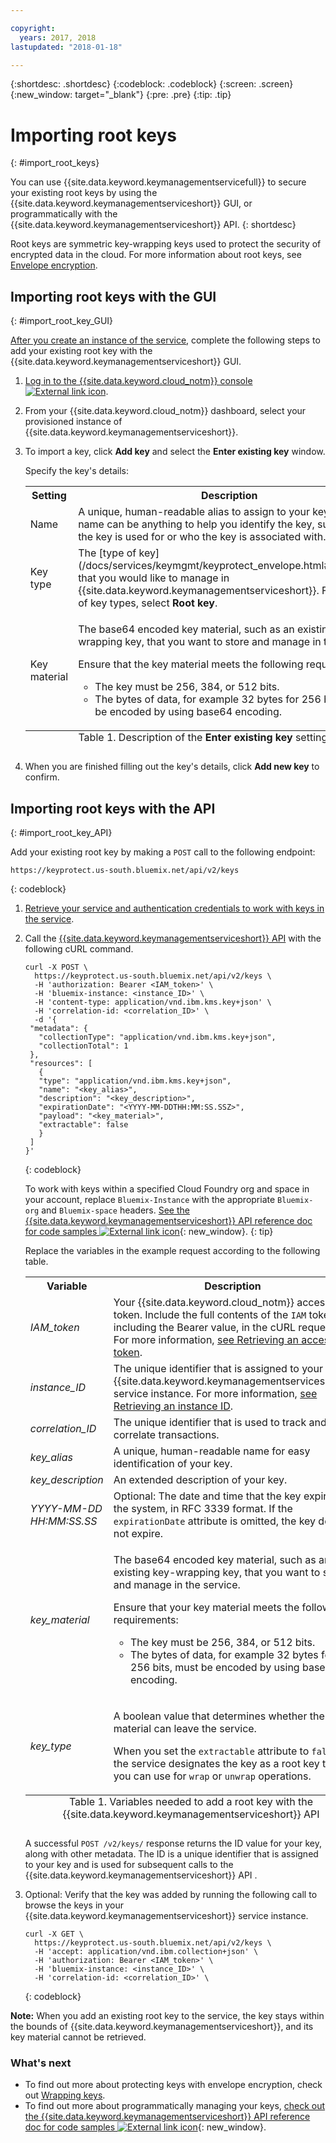 ```yaml
---

copyright:
  years: 2017, 2018
lastupdated: "2018-01-18"

---
```


{:shortdesc: .shortdesc}
{:codeblock: .codeblock}
{:screen: .screen}
{:new_window: target="_blank"}
{:pre: .pre}
{:tip: .tip}

# Importing root keys
{: #import_root_keys}

You can use {{site.data.keyword.keymanagementservicefull}} to secure your existing root keys by using the {{site.data.keyword.keymanagementserviceshort}} GUI, or programmatically with the {{site.data.keyword.keymanagementserviceshort}} API.
{: shortdesc}

Root keys are symmetric key-wrapping keys used to protect the security of encrypted data in the cloud. For more information about root keys, see [Envelope encryption](/docs/services/keymgmt/keyprotect_envelope.html). 

## Importing root keys with the GUI
{: #import_root_key_GUI}

[After you create an instance of the service](/docs/services/keymgmt/keyprotect_provision.html), complete the following steps to add your existing root key with the {{site.data.keyword.keymanagementserviceshort}} GUI.

1. [Log in to the {{site.data.keyword.cloud_notm}} console ![External link icon](../../icons/launch-glyph.svg "External link icon")](https://console.bluemix.net/).
2. From your {{site.data.keyword.cloud_notm}} dashboard, select your provisioned instance of {{site.data.keyword.keymanagementserviceshort}}.
2. To import a key, click **Add key** and select the **Enter existing key** window.

    Specify the key's details:

    <table>
      <tr>
        <th>Setting</th>
        <th>Description</th>
      </tr>
      <tr>
        <td>Name</td>
        <td>A unique, human-readable alias to assign to your key. The name can be anything to help you identify the key, such as what the key is used for or who the key is associated with.</td>
      </tr>
      <tr>
        <td>Key type</td>
        <td>The [type of key](/docs/services/keymgmt/keyprotect_envelope.html#key_types) that you would like to manage in {{site.data.keyword.keymanagementserviceshort}}. From the list of key types, select <b>Root key</b>.</td>
      </tr>
      <tr>
        <td>Key material</td>
        <td>
          <p>The base64 encoded key material, such as an existing key-wrapping key, that you want to store and manage in the service.</p>
        <p>Ensure that the key material meets the following requirements:</p>
        <p><ul>
            <li>The key must be 256, 384, or 512 bits.</li>
            <li>The bytes of data, for example 32 bytes for 256 bits, must be encoded by using base64 encoding.</li>
          </ul></p>
        </td>
      </tr>
      <caption style="caption-side:bottom;">Table 1. Description of the <b>Enter existing key</b> settings</caption>
    </table>

3. When you are finished filling out the key's details, click **Add new key** to confirm. 

## Importing root keys with the API
{: #import_root_key_API}

Add your existing root key by making a `POST` call to the following endpoint:

```
https://keyprotect.us-south.bluemix.net/api/v2/keys
```
{: codeblock}

1. [Retrieve your service and authentication credentials to work with keys in the service](/docs/services/keymgmt/keyprotect_authentication.html).

2. Call the [{{site.data.keyword.keymanagementserviceshort}} API](https://console.ng.bluemix.net/apidocs/639) with the following cURL command.

    ```cURL
    curl -X POST \
      https://keyprotect.us-south.bluemix.net/api/v2/keys \
      -H 'authorization: Bearer <IAM_token>' \
      -H 'bluemix-instance: <instance_ID>' \
      -H 'content-type: application/vnd.ibm.kms.key+json' \
      -H 'correlation-id: <correlation_ID>' \
      -d '{
     "metadata": {
       "collectionType": "application/vnd.ibm.kms.key+json",
       "collectionTotal": 1
     },
     "resources": [
       {
       "type": "application/vnd.ibm.kms.key+json",
       "name": "<key_alias>",
       "description": "<key_description>",
       "expirationDate": "<YYYY-MM-DDTHH:MM:SS.SSZ>",
       "payload": "<key_material>",
       "extractable": false
       }
     ]
    }'
    ```
    {: codeblock}

    To work with keys within a specified Cloud Foundry org and space in your account, replace `Bluemix-Instance` with the appropriate `Bluemix-org` and `Bluemix-space` headers. [See the {{site.data.keyword.keymanagementserviceshort}} API reference doc for code samples ![External link icon](../../icons/launch-glyph.svg "External link icon")](https://console.ng.bluemix.net/apidocs/639){: new_window}.
    {: tip}

    Replace the variables in the example request according to the following table.
    <table>
      <tr>
        <th>Variable</th>
        <th>Description</th>
      </tr>
      <tr>
        <td><em>IAM_token</em></td>
        <td>Your {{site.data.keyword.cloud_notm}} access token. Include the full contents of the <code>IAM</code> token, including the Bearer value, in the cURL request. For more information, <a href="/docs/services/keymgmt/keyprotect_authentication.html#retrieve_token">see Retrieving an access token</a>.</td>
      </tr>
      <tr>
        <td><em>instance_ID</em></td>
        <td>The unique identifier that is assigned to your {{site.data.keyword.keymanagementserviceshort}} service instance. For more information, <a href="/docs/services/keymgmt/keyprotect_authentication.html#retrieve_instance_ID">see Retrieving an instance ID</a>.</td>
      </tr>
      <tr>
        <td><em>correlation_ID</em></td>
        <td>The unique identifier that is used to track and correlate transactions.</td>
      </tr>
      <tr>
        <td><em>key_alias</em></td>
        <td>A unique, human-readable name for easy identification of your key.</td>
      </tr>
      <tr>
        <td><em>key_description</em></td>
        <td>An extended description of your key.</td>
      </tr>
      <tr>
        <td><em>YYYY-MM-DD</em><br><em>HH:MM:SS.SS</em></td>
        <td>Optional: The date and time that the key expires in the system, in RFC 3339 format. If the <code>expirationDate</code> attribute is omitted, the key does not expire.</td>
      </tr>
      <tr>
        <td><em>key_material</em></td>
        <td>
          <p>The base64 encoded key material, such as an existing key-wrapping key, that you want to store and manage in the service.</p>
        <p>Ensure that your key material meets the following requirements:</p>
        <p><ul>
            <li>The key must be 256, 384, or 512 bits.</li>
            <li>The bytes of data, for example 32 bytes for 256 bits, must be encoded by using base64 encoding.</li>
          </ul></p>
        </td>
      </tr>
      <tr>
        <td><em>key_type</em></td>
        <td>
          <p>A boolean value that determines whether the key material can leave the service.</p>
          <p>When you set the <code>extractable</code> attribute to <code>false</code>, the service designates the key as a root key that you can use for <code>wrap</code> or <code>unwrap</code> operations.</p>
        </td>
      </tr>
        <caption style="caption-side:bottom;">Table 1. Variables needed to add a root key with the {{site.data.keyword.keymanagementserviceshort}} API</caption>
    </table>

    A successful `POST /v2/keys/` response returns the ID value for your key, along with other metadata. The ID is a unique identifier that is assigned to your key and is used for subsequent calls to the {{site.data.keyword.keymanagementserviceshort}} API .

3. Optional: Verify that the key was added by running the following call to browse the keys in your {{site.data.keyword.keymanagementserviceshort}} service instance.

    ```cURL
    curl -X GET \
      https://keyprotect.us-south.bluemix.net/api/v2/keys \
      -H 'accept: application/vnd.ibm.collection+json' \
      -H 'authorization: Bearer <IAM_token>' \
      -H 'bluemix-instance: <instance_ID>' \
      -H 'correlation-id: <correlation_ID>' \
    ```
    {: codeblock}

**Note:** When you add an existing root key to the service, the key stays within the bounds of {{site.data.keyword.keymanagementserviceshort}}, and its key material cannot be retrieved. 

### What's next

- To find out more about protecting keys with envelope encryption, check out [Wrapping keys](/docs/services/keymgmt/keyprotect_wrap_keys.html).
- To find out more about programmatically managing your keys, [check out the {{site.data.keyword.keymanagementserviceshort}} API reference doc for code samples ![External link icon](../../icons/launch-glyph.svg "External link icon")](https://console.ng.bluemix.net/apidocs/639){: new_window}.